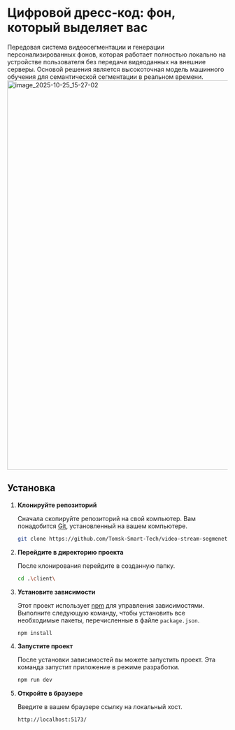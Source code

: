 # Цифровой дресс-код: фон, который выделяет вас 

Передовая система видеосегментации и генерации персонализированных фонов, которая работает полностью локально на устройстве пользователя без передачи видеоданных на внешние серверы. Основой решения является высокоточная модель машинного обучения для семантической сегментации в реальном времени.
<img width="1788" height="892" alt="image_2025-10-25_15-27-02" src="https://github.com/user-attachments/assets/0a64fb76-5289-4393-a6b2-3de160d1c64a" />


## Установка

1.  **Клонируйте репозиторий**

    Сначала скопируйте репозиторий на свой компьютер. Вам понадобится [Git](https://git-scm.com), установленный на вашем компьютере.

    ```sh
    git clone https://github.com/Tomsk-Smart-Tech/video-stream-segmenetation.git
    ```

2.  **Перейдите в директорию проекта**

    После клонирования перейдите в созданную папку.

    ```sh
    cd .\client\
    ```

3.  **Установите зависимости**

    Этот проект использует [npm](https://www.npmjs.com/) для управления зависимостями. Выполните следующую команду, чтобы установить все необходимые пакеты, перечисленные в файле `package.json`.

    ```sh
    npm install
    ```

4.  **Запустите проект**

    После установки зависимостей вы можете запустить проект. Эта команда запустит приложение в режиме разработки.

    ```sh
    npm run dev
    ```

5.  **Откройте в браузере**

    Введите в вашем браузере ссылку на локальный хост.

    ```sh
    http://localhost:5173/
    ```

